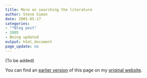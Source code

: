 ```yaml
---
title: More on searching the literature
author: Steve Simon
date: 2005-05-17
categories:
- "*Blog post"
- 2005
- Being updated
output: html_document
page_update: no
---
```


(To be added)

<!---More--->

You can find an [earlier version][sim1] of this page on my [original website][sim2].


[sim1]: http://www.pmean.com/05/SearchLiteratureA.html
[sim2]: http://www.pmean.com/original_site.html
